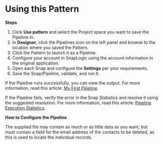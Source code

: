 # Using this Pattern

**Steps**

1. Click **Use pattern** and select the Project space you want to save the Pipeline in.
2. In **Designer**, click the Pipelines icon on the left panel and browse to the location where you saved the Pattern.
3. Click the Pattern to launch it as a Pipeline.
4. Configure your account in SnapLogic using the account information in the original application.
5. Open each Snap and configure the **Settings** per your requirements.
6. Save the Snap/Pipeline, validate, and run it.

If the Pipeline runs successfully, you can view the output. For more information, read this article: [My First Pipeline](https://docs-snaplogic.atlassian.net/wiki/spaces/SD/pages/1438412).

If the Pipeline fails, verify the error in the Snap Statistics and resolve it using the suggested resolution. For more information, read this article: [Pipeline Execution Statistics](https://docs-snaplogic.atlassian.net/wiki/spaces/SD/pages/1438478/Pipeline+Execution+Statistics).

**How to Configure the Pipeline**

The supplied file may contain as much or as little data as you want, but must contain a field for the email address of the contacts to be deleted, as this is used to locate the individual records.
